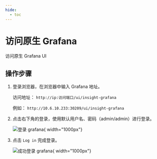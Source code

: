 ```yaml
---
hide:
  - toc
---
```


# 访问原生 Grafana

访问原生 Grafana UI

## 操作步骤

1. 登录浏览器，在浏览器中输入 Grafana 地址。

    访问地址： `http://ip:访问端口/ui/insight-grafana`

    例如： `http://10.6.10.233:30209/ui/insight-grafana`

2. 点击右下角的登录，使用默认用户名、密码（admin/admin）进行登录。

    ![登录 grafana](https://docs.daocloud.io/daocloud-docs-images/docs/insight/images/grafana02.png){ width="1000px"}

3. 点击 `Log in` 完成登录。

    ![成功登录 grafana](https://docs.daocloud.io/daocloud-docs-images/docs/insight/images/grafana03.png){ width="1000px"}
